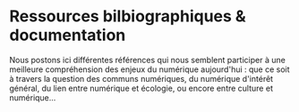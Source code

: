 
# Ressources bilbiographiques & documentation

Nous postons ici différentes références qui nous semblent participer à une meilleure compréhension des enjeux du numérique aujourd'hui : que ce soit à travers la question des communs numériques, du numérique d'intérêt général, du lien entre numérique et écologie, ou encore entre culture et numérique...
